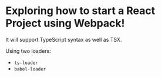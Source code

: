 # Exploring how to start a React Project using Webpack!

It will support TypeScript syntax as well as TSX.

Using two loaders:

-   `ts-loader`
-   `babel-loader`
